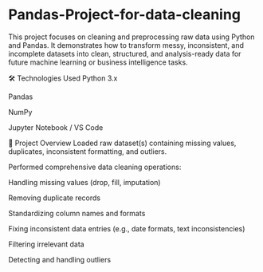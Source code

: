 # Pandas-Project-for-data-cleaning
This project focuses on cleaning and preprocessing raw data using Python and Pandas.
It demonstrates how to transform messy, inconsistent, and incomplete datasets into clean, structured, and analysis-ready data for future machine learning or business intelligence tasks.

🛠 Technologies Used
Python 3.x

Pandas

NumPy

Jupyter Notebook / VS Code



📄 Project Overview
Loaded raw dataset(s) containing missing values, duplicates, inconsistent formatting, and outliers.

Performed comprehensive data cleaning operations:

Handling missing values (drop, fill, imputation)

Removing duplicate records

Standardizing column names and formats

Fixing inconsistent data entries (e.g., date formats, text inconsistencies)

Filtering irrelevant data

Detecting and handling outliers
